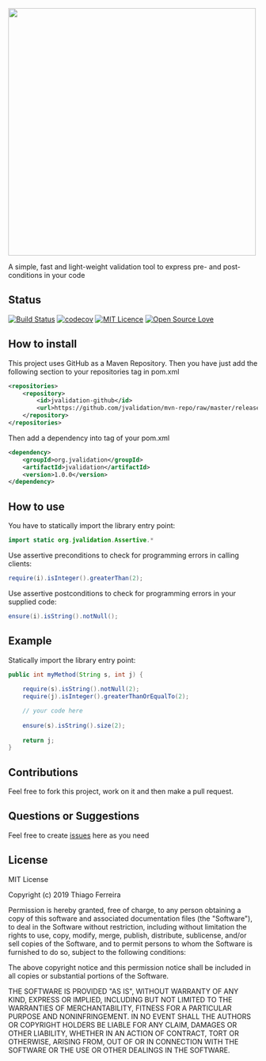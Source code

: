 <img src="https://raw.githubusercontent.com/jvalidation/jvalidation/master/src/main/resources/logo-full.png" width="500px"/>

A simple, fast and light-weight validation tool to express pre- and post-conditions in your code

## Status
[![Build Status](https://travis-ci.org/jvalidation/jvalidation.svg?branch=master)](https://travis-ci.org/jvalidation/jvalidation)
[![codecov](https://codecov.io/gh/jvalidation/jvalidation/branch/master/graph/badge.svg)](https://codecov.io/gh/jvalidation/jvalidation)
[![MIT Licence](https://badges.frapsoft.com/os/mit/mit.svg?v=103)](https://opensource.org/licenses/mit-license.php)
[![Open Source Love](https://badges.frapsoft.com/os/v1/open-source.svg?v=103)](https://github.com/ellerbrock/open-source-badges/)

## How to install

This project uses GitHub as a Maven Repository. Then you have just add the following section to your repositories tag in pom.xml

```xml
<repositories>
    <repository>
        <id>jvalidation-github</id>
        <url>https://github.com/jvalidation/mvn-repo/raw/master/releases</url>
    </repository>
</repositories>
```

Then add a dependency into tag of your pom.xml

```xml
<dependency>
    <groupId>org.jvalidation</groupId>
    <artifactId>jvalidation</artifactId>
    <version>1.0.0</version>
</dependency>
```

## How to use

You have to statically import the library entry point:

```java
import static org.jvalidation.Assertive.*
```
Use assertive preconditions to check for programming errors in calling clients:

```java
require(i).isInteger().greaterThan(2);
```

Use assertive postconditions to check for programming errors in your supplied code:

```java
ensure(i).isString().notNull();
```

## Example

Statically import the library entry point:
```java
public int myMethod(String s, int j) {
				
    require(s).isString().notNull(2);
    require(j).isInteger().greaterThanOrEqualTo(2);

    // your code here
    
    ensure(s).isString().size(2);
    
    return j;
}
```

## Contributions

Feel free to fork this project, work on it and then make a pull request.

## Questions or Suggestions

Feel free to create <a href="https://github.com/jvalidation/jvalidation/issues">issues</a> here as you need

## License

MIT License

Copyright (c) 2019 Thiago Ferreira

Permission is hereby granted, free of charge, to any person obtaining a copy
of this software and associated documentation files (the "Software"), to deal
in the Software without restriction, including without limitation the rights
to use, copy, modify, merge, publish, distribute, sublicense, and/or sell
copies of the Software, and to permit persons to whom the Software is
furnished to do so, subject to the following conditions:

The above copyright notice and this permission notice shall be included in all
copies or substantial portions of the Software.

THE SOFTWARE IS PROVIDED "AS IS", WITHOUT WARRANTY OF ANY KIND, EXPRESS OR
IMPLIED, INCLUDING BUT NOT LIMITED TO THE WARRANTIES OF MERCHANTABILITY,
FITNESS FOR A PARTICULAR PURPOSE AND NONINFRINGEMENT. IN NO EVENT SHALL THE
AUTHORS OR COPYRIGHT HOLDERS BE LIABLE FOR ANY CLAIM, DAMAGES OR OTHER
LIABILITY, WHETHER IN AN ACTION OF CONTRACT, TORT OR OTHERWISE, ARISING FROM,
OUT OF OR IN CONNECTION WITH THE SOFTWARE OR THE USE OR OTHER DEALINGS IN THE
SOFTWARE.
